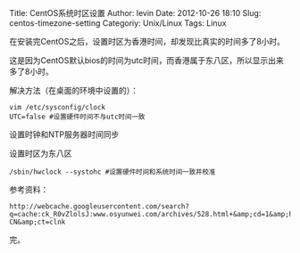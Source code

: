 Title: CentOS系统时区设置
Author: levin
Date: 2012-10-26 18:10
Slug: centos-timezone-setting
Categoriy: Unix/Linux
Tags: Linux

在安装完CentOS之后，设置时区为香港时间，却发现比真实的时间多了8小时。

这是因为CentOS默认bios的时间为utc时间，而香港属于东八区，所以显示出来多了8小时。

解决方法（在桌面的环境中设置的）：<!-- more -->

    vim /etc/sysconfig/clock
    UTC=false #设置硬件时间不与utc时间一致

设置时钟和NTP服务器时间同步

设置时区为东八区

    /sbin/hwclock --systohc #设置硬件时间和系统时间一致并校准

参考资料：

    http://webcache.googleusercontent.com/search?q=cache:ck_R0vZlolsJ:www.osyunwei.com/archives/528.html+&amp;cd=1&amp;hl=zh-CN&amp;ct=clnk

完。
